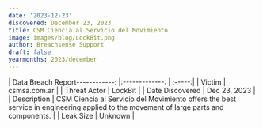 ```yaml
---
date: '2023-12-23'
discovered: December 23, 2023
title: CSM Ciencia al Servicio del Movimiento
image: images/blog/LockBit.png
author: Breachsense Support
draft: false
yearmonths: 2023/december
---
```


| Data Breach Report------------:     |:-------------:    | :-----:|
| Victim      | csmsa.com.ar      | 
| Threat Actor      | LockBit      | 
| Date Discovered      | Dec 23, 2023      | 
| Description      | CSM Ciencia al Servicio del Movimiento offers the best service in engineering applied to the movement of large parts and components.      | 
| Leak Size      | Unknown      | 

